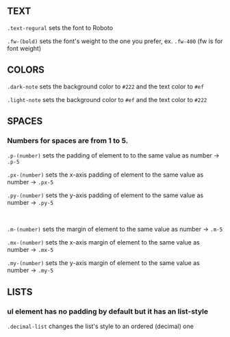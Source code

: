 ## TEXT

`.text-regural` sets the font to Roboto

`.fw-(bold)` sets the font's weight to the one you prefer, ex. `.fw-400` (fw is for font weight)

## COLORS

`.dark-note` sets the background color to `#222` and the text color to `#ef`

`.light-note` sets the background color to `#ef` and the text color to `#222`

## SPACES

### Numbers for spaces are from 1 to 5.

`.p-(number)` sets the padding of element to to the same value as number &rarr; `.p-5`

`.px-(number)` sets the x-axis padding of element to the same value as number &rarr; `.px-5`

`.py-(number)` sets the y-axis padding of element to the same value as number &rarr; `.py-5`

<br>

`.m-(number)` sets the margin of element to the same value as number &rarr; `.m-5`

`.mx-(number)` sets the x-axis margin of element to the same value as number &rarr; `.mx-5`

`.my-(number)` sets the y-axis margin of element to the same value as number &rarr; `.my-5`

## LISTS

### ul element has no padding by default but it has an list-style

`.decimal-list` changes the list's style to an ordered (decimal) one
